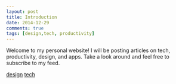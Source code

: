 ```yaml
---
layout: post
title: Introduction
date: 2014-12-29
comments: true
tags: [design,tech, productivity]
---
```


Welcome to my personal website! I will be posting articles on tech, productivity, design, and apps. Take a look around and feel free to subscribe to my feed.

<a href="#" class="myButton">design</a>
  <a href="#" class="tag">tech</a>
